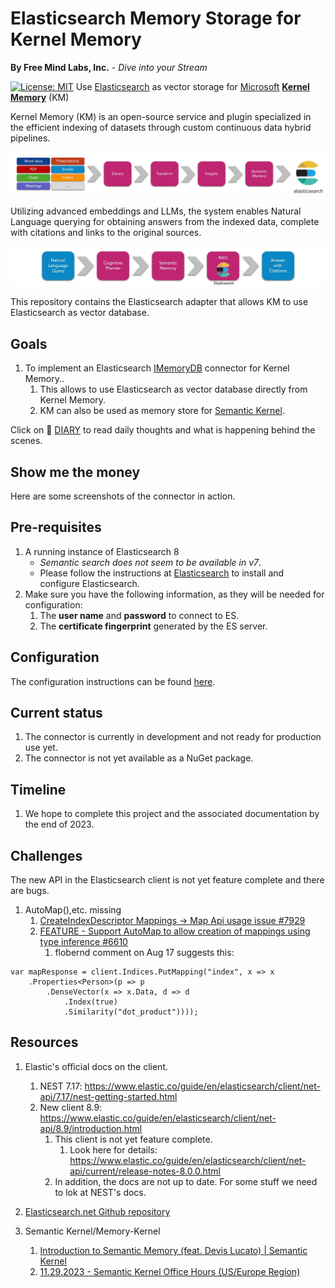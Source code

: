 # Elasticsearch Memory Storage for Kernel Memory
**By Free Mind Labs, Inc.** - *Dive into your Stream*

[![License: MIT](https://img.shields.io/github/license/microsoft/kernel-memory)](https://github.com/freemindlabsinc/FreeMindLabs.SemanticKernel/blob/main/LICENSE)
Use [Elasticsearch](https://www.elastic.co/) as vector storage for [Microsoft](https://www.microsoft.ms) **[Kernel Memory](https://github.com/microsoft/semantic-memory)** (KM)

Kernel Memory (KM) is an open-source service and plugin specialized in the efficient indexing of datasets through custom continuous data hybrid pipelines.

![Pipelines](/content/images/Pipelines.jpg)

Utilizing advanced embeddings and LLMs, the system enables Natural Language querying for obtaining answers from the indexed data, complete with citations and links to the original sources.

![RAG](/content/images/RAG.jpg)


This repository contains the Elasticsearch adapter that allows KM to use Elasticsearch as vector database.

## Goals
1. To implement an Elasticsearch [IMemoryDB](https://github.com/microsoft/kernel-memory/blob/adce865a472728f2549428cf6b82ca79a601582b/service/Abstractions/MemoryStorage/IMemoryDb.cs#L9) connector for Kernel Memory..
    1. This allows to use Elasticsearch as vector database directly from Kernel Memory.
	1. KM can also be used as memory store for [Semantic Kernel](https://github.com/microsoft/semantic-kernel).

Click on :notebook: [DIARY](DIARY.md) to read daily thoughts and what is happening behind the scenes.

## Show me the money

Here are some screenshots of the connector in action.




## Pre-requisites
1. A running instance of Elasticsearch 8 
    - *Semantic search does not seem to be available in v7*.
    - Please follow the instructions at [Elasticsearch](https://www.elastic.co/guide/en/elasticsearch/reference/8.11/install-elasticsearch.html) to install and configure Elasticsearch.
1. Make sure you have the following information, as they will be needed for configuration:
    1. The **user name** and **password** to connect to ES.
    1. The **certificate fingerprint** generated by the ES server.    

## Configuration
The configuration instructions can be found [here](CONFIGURATION.md).




## Current status
1. The connector is currently in development and not ready for production use yet.
1. The connector is not yet available as a NuGet package.

## Timeline
1. We hope to complete this project and the associated documentation by the end of 2023.


## Challenges
The new API in the Elasticsearch client is not yet feature complete and there are bugs.

1. AutoMap(),etc. missing
    1. [CreateIndexDescriptor Mappings -> Map Api usage issue #7929](https://github.com/elastic/elasticsearch-net/issues/7929)
    1. [FEATURE - Support AutoMap to allow creation of mappings using type inference #6610](https://github.com/elastic/elasticsearch-net/issues/6610)
        1. flobernd comment on Aug 17 suggests this:
```
var mapResponse = client.Indices.PutMapping("index", x => x
    .Properties<Person>(p => p
        .DenseVector(x => x.Data, d => d
            .Index(true)
            .Similarity("dot_product"))));
```


## Resources

1. Elastic's official docs on the client.
    1. NEST 7.17: https://www.elastic.co/guide/en/elasticsearch/client/net-api/7.17/nest-getting-started.html
    1. New client 8.9: https://www.elastic.co/guide/en/elasticsearch/client/net-api/8.9/introduction.html
        1. This client is not yet feature complete.
            1. Look here for details: https://www.elastic.co/guide/en/elasticsearch/client/net-api/current/release-notes-8.0.0.html
        1. In addition, the docs are not up to date. For some stuff we need to lok at NEST's docs.

1. [Elasticsearch.net Github repository](https://github.com/elastic/elasticsearch-net)    


1. Semantic Kernel/Memory-Kernel
    1. [Introduction to Semantic Memory (feat. Devis Lucato) | Semantic Kernel](https://www.youtube.com/watch?v=5JYW_uAxwYM)
    1. [11.29.2023 - Semantic Kernel Office Hours (US/Europe Region)](https://www.youtube.com/watch?v=JSca9mVUUJo)